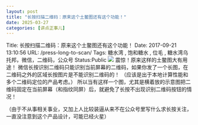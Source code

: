 ```yaml
---
layout: post
title: "长按扫描二维码：原来这个土鳖图还有这个功能！"
date: 2025-03-27
categories: [讲点正事儿]
---
```


Title: 长按扫描二维码：原来这个土鳖图还有这个功能！
Date: 2017-09-21 13:10:56
URL: /press-long-to-scan/
Tags: 糖水湾 , 饱和糖水 , 位毛 , 糖水湾乌托邦，微信，二维码，公众号
Status:Public
![](http://img.weimao.me/2019-05-21-032003.jpg)
震惊！原来这样的土鳖图大有用途！
微信长按识别二维码只能识别当前屏幕的二维码，如果你发了一个长图，在二维码之外的区域长按图片是不能识别二维码的！
（应该是出于本地计算性能和多个二维码定位的产品考虑。）
所以当有这样一个图，尤其是横着放的示意图把二维码固定在当前屏幕（和指纹同屏）后，就避免了长按不出现识别二维码按钮的情况！

（由于不从事相关事业，又加上人比较装逼从来不在公众号里写什么求长按关注，一直没注意到这个产品设计，可能已经火星）